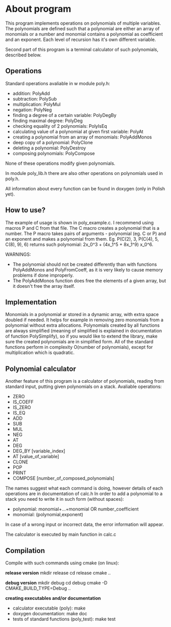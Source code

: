 # About program

This program implements operations on polynomials of multiple variables.
The polynomials are defined such that a polynomial are either an array of monomials or a number and monomial contains a polynomial as coefficient and an exponent.
Each level of recursion has it's own different variable. 

Second part of this program is a terminal calculator of such polynomials, described below.

## Operations

Standard operations avaliable in w module poly.h:
 - addition: PolyAdd
 - subtraction: PolySub
 - multiplication: PolyMul
 - negation: PolyNeg
 - finding a degree of a certain variable: PolyDegBy
 - finding maximal degree: PolyDeg
 - checking equality of 2 polynomials: PolyIsEq
 - calculating value of a polynomial at given first variable: PolyAt
 - creating a polynomial from an array of monomials: PolyAddMonos
 - deep copy of a polynomial: PolyClone
 - deleting a polynomial: PolyDestroy
 - composing polynomials: PolyCompose

None of these operations modify given polynomials.

In module poly_lib.h there are also other operations on polynomials used in poly.h.

All information about every function can be found in doxygen (only in Polish yet).

## How to use?

The example of usage is shown in poly_example.c.
I recommend using macros P and C from that file.
The C macro creates a polynomial that is a number.
The P macro takes pairs of arguments - polynomial (eg. C or P) and an exponent and makes a polynomial from them.
Eg. P(C(2), 3, P(C(4), 5, C(8), 9), 6) returns such polynomial: 2x_0^3 + (4x_1^5 + 8x_1^9) x_0^6.

WARNINGS: 
- The polynomial should not be created differently than with functions PolyAddMonos and PolyFromCoeff, as it is very likely to cause memory problems if done improperly. 
- The PolyAddMonos function does free the elements of a given array, but it doesn't free the array itself.

## Implementation

Monomials in a polynomial ar stored in a dynamic array, with extra space doubled if needed.
It helps for example in removing zero monomials from a polynomial without extra allocations.
Polynomials created by all functions are always simplified (meaning of simplified is explained in documentation of function PolySimplify), 
so if you would like to extend the library, make sure the created polynomials are in simplified form. 
All of the standard functions perform in complexity O(number of polynomials), except for multiplication which is quadratic.

## Polynomial calculator
Another feature of this program is a calculator of polynomials, reading from standard input, putting given polynomials on a stack.
Avaliable operations:
- ZERO
- IS_COEFF
- IS_ZERO
- IS_EQ
- ADD
- SUB
- MUL
- NEG
- AT
- DEG
- DEG_BY [variable_index]
- AT [value_of_variable]
- CLONE
- POP
- PRINT
- COMPOSE [number_of_composed_polynomials]

The names suggest what each command is doing, however details of each operations are in documentation of calc.h
In order to add a polynomial to a stack you need to write it in such form (without spaces): 
- polynomial: monomial+...+monomial OR number_coefficient
- monomial: (polynomial,exponent)

In case of a wrong input or incorrect data, the error information will appear.

The calculator is executed by main function in calc.c

## Compilation
Compile with such commands using cmake (on linux):

**release version**
mkdir release
cd release
cmake ..

**debug version**
mkdir debug
cd debug
cmake -D CMAKE_BUILD_TYPE=Debug ..

**creating executables and/or documentation**
- calculator executable (poly): make
- doxygen documentation: make doc
- tests of standard functions (poly_test): make test 

